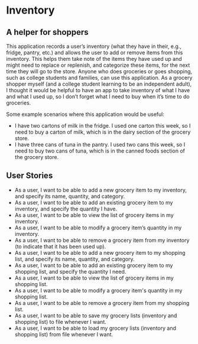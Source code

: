 # Inventory

## A helper for shoppers

This application records a user’s inventory (what they have in their, e.g., fridge, pantry, etc.) and allows the user to add or remove items from this inventory. This helps them take note of the items they have used up and might need to replace or replenish, and categorize these items, for the next time they will go to the store. Anyone who does groceries or goes shopping, such as college students and families, can use this application. As a grocery shopper myself (and a college student learning to be an independent adult), I thought it would be helpful to have an app to take inventory of what I have and what I used up, so I don’t forget what I need to buy when it’s time to do groceries.

Some example scenarios where this application would be useful:
- I have two cartons of milk in the fridge. I used one carton this week, so I need to buy a carton of milk, which is in the dairy section of the grocery store.
- I have three cans of tuna in the pantry. I used two cans this week, so I need to buy two cans of tuna, which is in the canned foods section of the grocery store.

## User Stories
- As a user, I want to be able to add a new grocery item to my inventory, and specify its name, quantity, and category.
- As a user, I want to be able to add an existing grocery item to my inventory, and specify the quantity I have.
- As a user, I want to be able to view the list of grocery items in my inventory.
- As a user, I want to be able to modify a grocery item’s quantity in my inventory.
- As a user, I want to be able to remove a grocery item from my inventory (to indicate that it has been used up).
- As a user, I want to be able to add a new grocery item to my shopping list, and specify its name, quantity, and category.
- As a user, I want to be able to add an existing grocery item to my shopping list, and specify the quantity I need.
- As a user, I want to be able to view the list of grocery items in my shopping list.
- As a user, I want to be able to modify a grocery item's quantity in my shopping list.
- As a user, I want to be able to remove a grocery item from my shopping list.
- As a user, I want to be able to save my grocery lists (inventory and shopping list) to file whenever I want.
- As a user, I want to be able to load my grocery lists (inventory and shopping list) from file whenever I want.